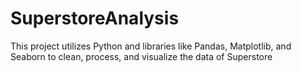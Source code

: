 # SuperstoreAnalysis
This project utilizes Python and libraries like Pandas, Matplotlib, and Seaborn to clean, process, and visualize the data of Superstore 
